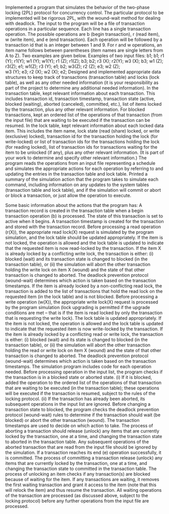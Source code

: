 Implemented a program that simulates the behavior of the two-phase locking (2PL) protocol for concurrency control. The particular protocol to be implemented will be rigorous 2PL, with the wound-wait method for dealing with deadlock. The input to the program will be a file of transaction operations in a particular sequence. Each line has a single transaction operation. The possible operations are b (begin transaction), r (read item), w (write item), and e (end transaction). Each operation will be followed by a transaction id that is an integer between 1 and 9.
For r and w operations, an item name follows between parentheses (item names are single letters from A to Z). Two examples are given below.
Examples of two input files:
b1;                                                                        b1;
r1 (Y);                                                                    r1(Y);
w1 (Y);                                                                    w1(Y);
r1 (Z);                                                                    r1(Z);
b3;                                                                        b2;
r3 (X);                                                                    r2(Y);
w3 (X);                                                                    b3;
w1 (Z);                                                                    r3(Z);
e1;                                                                        w1(Z);
r3 (Y);                                                                    e1;
b2;                                                                        w3(Z);
r2 (Z);                                                                    e3;
w2 (Z);                                                                  
w3 (Y);
e3;
r2 (X);
w2 (X);
e2;
Designed and implemented appropriate data structures to keep track of transactions (transaction table) and locks (lock table), as well as any other needed information (it is your responsibility as part of the project to determine any additional needed information).
In the transaction table, kept relevant information about each transaction. This includes transaction id, transaction timestamp, transaction state (active, blocked (waiting), aborted (canceled), committed, etc.), list of items locked by the transaction, plus any other relevant information.  For blocked transactions, kept an ordered list of the operations of that transaction (from the input file) that are waiting to be executed if the transaction can be resumed.
In the lock table, kept relevant information about each locked data item. This includes the item name, lock state (read (share) locked, or write (exclusive) locked), transaction id for the transaction holding the lock (for write-locked) or list of transaction ids for the transactions holding the lock (for reading locked), list of transaction ids for transactions waiting for the item to be unlocked (if any), plus any other relevant information. (It is part of your work to determine and specify other relevant information.)
The program reads the operations from an input file representing a schedule and simulates the appropriate actions for each operation by referring to and updating the entries in the transaction table and lock table. Printed a summary of the simulation action that the program takes to simulate each command, including information on any updates to the system tables (transaction table and lock table), and if the simulation will commit or abort or block a transaction, or just allow the operation to execute.
 
Some basic information about the actions that the program has:
A transaction record is created in the transaction table when a begin transaction operation (b) is processed. The state of this transaction is set to active when it begins. A transaction timestamp is created for the transaction and stored with the transaction record.
Before processing a read operation (r(X)), the appropriate read lock(X) request is simulated by the program simulation, and the lock table should be updated appropriately. If the item is not locked, the operation is allowed and the lock table is updated to indicate that the requested item is now read-locked by the transaction.
If the item X is already locked by a conflicting write lock, the transaction is either: (i) blocked (wait) and its transaction state is changed to blocked (in the transaction table), or (ii) the simulation will abort the other transaction holding the write lock on item X (wound) and the state of that other transaction is changed to aborted. The deadlock prevention protocol (wound-wait) determines which action is taken based on the transaction timestamps.
If the item is already locked by a non-conflicting read lock, the transaction is added to the list of transactions that hold the read lock on the requested item (in the lock table) and is not blocked.
Before processing a write operation (w(X)), the appropriate write lock(X) request is processed by the program simulation (lock upgrading is permitted if the upgrade conditions are met – that is if the item is read locked by only the transaction that is requesting the write lock). The lock table is updated appropriately.
If the item is not locked, the operation is allowed and the lock table is updated to indicate that the requested item is now write-locked by the transaction.
If the item is already locked by a conflicting read or write lock, the transaction is either: (i) blocked (wait) and its state is changed to blocked (in the transaction table), or (ii) the simulation will abort the other transaction holding the read or write lock on item X (wound) and the state of that other transaction is changed to aborted. The deadlock prevention protocol (wound-wait) determines which action is taken based on the transaction timestamps.
The simulation program includes code for each operation needed. 
Before processing operation in the input list, the program checks if the transaction is in a blocked state or aborted state. (i) If it is blocked, added the operation to the ordered list of the operations of that transaction that are waiting to be executed (in the transaction table); these operations will be executed if the transaction is resumed, subject to the rules of the locking protocol. (ii) If the transaction has already been aborted, its subsequent operations in the input list are ignored.
Before changing a transaction state to blocked, the program checks the deadlock prevention protocol (wound-wait) rules to determine if the transaction should wait (be blocked) or abort the other transaction (wound). The transaction timestamps are used to decide on which action to take.
The process of aborting a transaction should release (unlock) any items that are currently locked by the transaction, one at a time, and changing the transaction state to aborted in the transaction table. Any subsequent operations of the aborted transaction that are read from the input file should be ignored by the simulation.
If a transaction reaches its end (e) operation successfully, it is committed. The process of committing a transaction release (unlock) any items that are currently locked by the transaction, one at a time, and changing the transaction state to committed in the transaction table.
The process of unlocking an item checks if any transaction(s) are blocked because of waiting for the item. If any transactions are waiting, it removes the first waiting transaction and grant it access to the item (note that this will relock the item) and thus resume the transaction. All waiting operations of the transaction are processed (as discussed above, subject to the locking protocol) before any further operations from the input file are processed.
